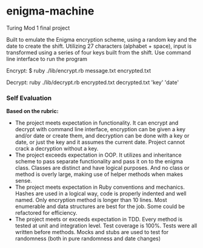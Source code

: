 # enigma-machine
Turing Mod 1 final project

Built to emulate the Enigma encryption scheme, using a random key and the date to create the shift. Utilizing 27 characters (alphabet + space), input is transformed using a series of four keys built from the shift.
Use command line interface to run the program

Encrypt: $ ruby ./lib/encrypt.rb message.txt encrypted.txt

Decrypt: ruby ./lib/decrypt.rb encrypted.txt decrypted.txt 'key' 'date'


### Self Evaluation
**Based on the rubric:**
* The project meets expectation in functionality. It can encrypt and decrypt with command line interface, encryption can be given a key and/or date or create them, and decryption can be done with a key or date, or just the key and it assumes the current date. Project cannot crack a decryption without a key.
* The project exceeds expectation in OOP. It utilizes and inheritance scheme to pass separate functionality and pass it on to the enigma class. Classes are distinct and have logical purposes. And no class or method is overly large, making use of helper methods when makes sense.
* The project meets expectation in Ruby conventions and mechanics. Hashes are used in a logical way, code is properly indented and well named. Only encryption method is longer than 10 lines. Most enumerable and data structures are best for the job. Some could be refactored for efficiency.
* The project meets or exceeds expectation in TDD. Every method is tested at unit and integration level. Test coverage is 100%. Tests were all written before methods. Mocks and stubs are used to test for randomness (both in pure randomness and date changes)
